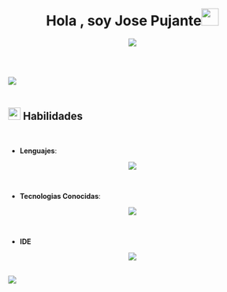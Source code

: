 
<h1 align="center"><b>Hola , soy Jose Pujante</b><img src="https://media.giphy.com/media/hvRJCLFzcasrR4ia7z/giphy.gif" width="35"></h1>
<!--  -->
<p align="center">
  <a href="https://github.com/DenverCoder1/readme-typing-svg"><img src="https://readme-typing-svg.herokuapp.com?font=Time+New+Roman&color=cyan&size=25&center=true&vCenter=true&width=600&height=100&lines=Joven+programador+dispuesto+a+mejorar..&hearts;++;Desarrollador+Backend+y+Frontend+novato,;Estudiante+de+inteligencia+artifical,;Deseando+aprender+nuevas+cosas..<3"></a>
</p>

<br><br>

<img src="https://user-images.githubusercontent.com/73097560/115834477-dbab4500-a447-11eb-908a-139a6edaec5c.gif"><br><br>

## <img src="https://media2.giphy.com/media/QssGEmpkyEOhBCb7e1/giphy.gif?cid=ecf05e47a0n3gi1bfqntqmob8g9aid1oyj2wr3ds3mg700bl&rid=giphy.gif" width ="25"><b> Habilidades</b>
<br>

<p align="center">

- **Lenguajes**:
<p align="center">
  <a href="https://skillicons.dev">
    <img src="https://skillicons.dev/icons?i=py,cs,java,html,css,js,angular&perline=14" />
  </a>
</p>

<br>

- **Tecnologias Conocidas**:
<p align="center">
  <a href="https://skillicons.dev">
    <img src="https://skillicons.dev/icons?i=tensorflow,pytorch,azure,docker,fastapi,firebase,gradle,maven,mongodb,mysql,postgres,sklearn,unity,wordpress&perline=14" />
  </a>
</p>

<br>

- **IDE**
<p align="center">
  <a href="https://skillicons.dev">
    <img src="https://skillicons.dev/icons?i=visualstudio,vscode,idea,eclipse,androidstudio&perline=14" />
  </a>
</p>

<br>

<img src="https://user-images.githubusercontent.com/73097560/115834477-dbab4500-a447-11eb-908a-139a6edaec5c.gif">

<br>
